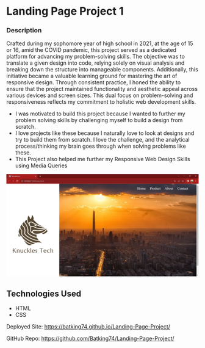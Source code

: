 # Landing Page Project 1

### Description
Crafted during my sophomore year of high school in 2021, at the age of 15 or 16, amid the COVID pandemic, this project served as a dedicated platform for advancing my problem-solving skills. The objective was to translate a given design into code, relying solely on visual analysis and breaking down the structure into manageable components. Additionally, this initiative became a valuable learning ground for mastering the art of responsive design. Through consistent practice, I honed the ability to ensure that the project maintained functionality and aesthetic appeal across various devices and screen sizes. This dual focus on problem-solving and responsiveness reflects my commitment to holistic web development skills.

- I was motivated to build this project because I wanted to further my problem solving skills by challenging myself to build a design from scratch.
- I love projects like these because I naturally love to look at designs and try to build them from scratch. I love the challenge, and the analytical process/thinking my brain goes through when solving problems like these.
- This Project also helped me further my Responsive Web Design Skills using Media Queries


![Image of static landing page project 1](./Assets/IMG/Landing_Page_Project_1.webp)

## Technologies Used
- HTML
- CSS

Deployed Site: https://batking74.github.io/Landing-Page-Project/

GitHub Repo: https://github.com/Batking74/Landing-Page-Project/
